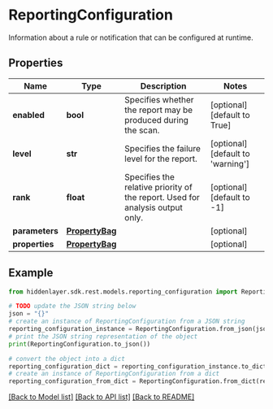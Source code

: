 # ReportingConfiguration

Information about a rule or notification that can be configured at runtime.

## Properties

Name | Type | Description | Notes
------------ | ------------- | ------------- | -------------
**enabled** | **bool** | Specifies whether the report may be produced during the scan. | [optional] [default to True]
**level** | **str** | Specifies the failure level for the report. | [optional] [default to 'warning']
**rank** | **float** | Specifies the relative priority of the report. Used for analysis output only. | [optional] [default to -1]
**parameters** | [**PropertyBag**](PropertyBag.md) |  | [optional] 
**properties** | [**PropertyBag**](PropertyBag.md) |  | [optional] 

## Example

```python
from hiddenlayer.sdk.rest.models.reporting_configuration import ReportingConfiguration

# TODO update the JSON string below
json = "{}"
# create an instance of ReportingConfiguration from a JSON string
reporting_configuration_instance = ReportingConfiguration.from_json(json)
# print the JSON string representation of the object
print(ReportingConfiguration.to_json())

# convert the object into a dict
reporting_configuration_dict = reporting_configuration_instance.to_dict()
# create an instance of ReportingConfiguration from a dict
reporting_configuration_from_dict = ReportingConfiguration.from_dict(reporting_configuration_dict)
```
[[Back to Model list]](../README.md#documentation-for-models) [[Back to API list]](../README.md#documentation-for-api-endpoints) [[Back to README]](../README.md)


